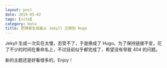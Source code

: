 ```yaml
---
layout: post
date: 2019-05-02
tags: [site]
category: meta
title: 把博客生成器从 Jekyll 迁移到 Hugo
---
```


Jekyll 生成一次实在太慢，忍受不了，于是换成了 Hugo。为了保持链接不变，花了不少的时间在重命名上，不过目前似乎都完成了，希望没有导致 404 的问题。

新的主题还是好看很多的。Enjoy！
